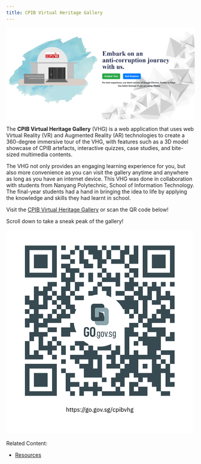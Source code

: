 ```yaml
---
title: CPIB Virtual Heritage Gallery
---
```


<img src="/images/resource_vhghomepage.png" alt="CPIB Virtual Heritage Gallery">

The **CPIB Virtual Heritage Gallery** (VHG) is a web application that uses web Virtual Reality (VR) and Augmented Reality (AR) technologies to create a 360-degree immersive tour of the VHG, with features such as a 3D model showcase of CPIB artefacts, interactive quizzes, case studies, and bite-sized multimedia contents.

The VHG not only provides an engaging learning experience for you, but also more convenience as you can visit the gallery anytime and anywhere as long as you have an internet device. This VHG was done in collaboration with students from Nanyang Polytechnic, School of Information Technology. The final-year students had a hand in bringing the idea to life by applying the knowledge and skills they had learnt in school.

Visit the <a href="http://www.go.gov.sg/cpibvhg" target="_blank">CPIB Virtual Heritage Gallery</a> or scan the QR code below! 

Scroll down to take a sneak peak of the gallery!

<img src="/images/resource_vhg-qr.png" alt="CPIB VHG QR Code">


Related Content:

* [Resources](/about-corruption/prevention-and-education/resources/)
